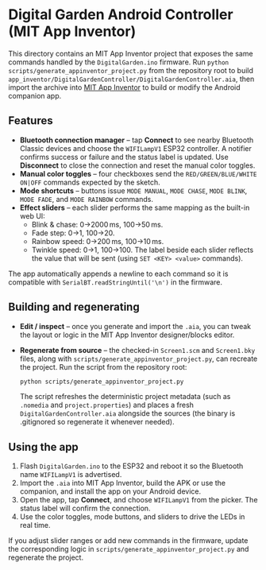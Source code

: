 # Digital Garden Android Controller (MIT App Inventor)

This directory contains an MIT App Inventor project that exposes the same commands handled by the `DigitalGarden.ino` firmware. Run `python scripts/generate_appinventor_project.py` from the repository root to build `app_inventor/DigitalGardenController/DigitalGardenController.aia`, then import the archive into [MIT App Inventor](https://ai2.appinventor.mit.edu/) to build or modify the Android companion app.

## Features

* **Bluetooth connection manager** – tap **Connect** to see nearby Bluetooth Classic devices and choose the `WIFILampV1` ESP32 controller. A notifier confirms success or failure and the status label is updated. Use **Disconnect** to close the connection and reset the manual color toggles.
* **Manual color toggles** – four checkboxes send the `RED/GREEN/BLUE/WHITE ON|OFF` commands expected by the sketch.
* **Mode shortcuts** – buttons issue `MODE MANUAL`, `MODE CHASE`, `MODE BLINK`, `MODE FADE`, and `MODE RAINBOW` commands.
* **Effect sliders** – each slider performs the same mapping as the built-in web UI:
  * Blink & chase: 0→2000 ms, 100→50 ms.
  * Fade step: 0→1, 100→20.
  * Rainbow speed: 0→200 ms, 100→10 ms.
  * Twinkle speed: 0→1, 100→100.
  The label beside each slider reflects the value that will be sent (using `SET <KEY> <value>` commands).

The app automatically appends a newline to each command so it is compatible with `SerialBT.readStringUntil('\n')` in the firmware.

## Building and regenerating

* **Edit / inspect** – once you generate and import the `.aia`, you can tweak the layout or logic in the MIT App Inventor designer/blocks editor.
* **Regenerate from source** – the checked-in `Screen1.scm` and `Screen1.bky` files, along with `scripts/generate_appinventor_project.py`, can recreate the project. Run the script from the repository root:

  ```bash
  python scripts/generate_appinventor_project.py
  ```

  The script refreshes the deterministic project metadata (such as `.nomedia` and `project.properties`) and places a fresh `DigitalGardenController.aia` alongside the sources (the binary is .gitignored so regenerate it whenever needed).

## Using the app

1. Flash `DigitalGarden.ino` to the ESP32 and reboot it so the Bluetooth name `WIFILampV1` is advertised.
2. Import the `.aia` into MIT App Inventor, build the APK or use the companion, and install the app on your Android device.
3. Open the app, tap **Connect**, and choose `WIFILampV1` from the picker. The status label will confirm the connection.
4. Use the color toggles, mode buttons, and sliders to drive the LEDs in real time.

If you adjust slider ranges or add new commands in the firmware, update the corresponding logic in `scripts/generate_appinventor_project.py` and regenerate the project.
